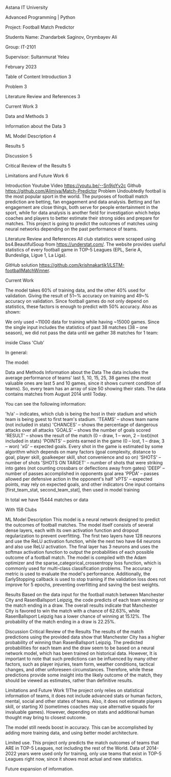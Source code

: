 Astana IT University

Advanced Programming | Python

Project: Football Match Predictor

Students Name: Zhandarbek Saginov, Orymbayev Ali

Group: IT-2101

Supervisor: Sultanmurat Yeleu

February 2023

Table of Content
Introduction 3

Problem 3

Literature Review and References 3

Current Work 3

Data and Methods 3

Information about the Data 3

ML Model Description 4

Results 5

Discussion 5

Critical Review of the Results 5

Limitations and Future Work 6

Introduction
Youtube Video https://youtu.be/--Sn9joYv2c
Github https://github.com/Alimiya/Match-Predictor
Problem
Undoubtedly football is the most popular sport in the world. The purposes of football match prediction are betting, fan engagement and data analysis. Betting and fan engagement are close things, both serve for people entertainment in the sport, while for data analysis is another field for investigation which helps coaches and players to better estimate their strong sides and prepare for matches. This project is going to predict the outcomes of matches using neural networks depending on the past performance of teams.

Literature Review and References
All club statistics were scraped using bs4.BeautifulSoup from https://understat.com/. The website provides useful statistics of every football game in TOP-5 Leagues (EPL, Serie A, Bundesliga, Ligue 1, La Liga).

GitHub solution https://github.com/krishnakartik1/LSTM-footballMatchWinner.

Current Work

The model takes 60% of training data, and the other 40% used for validation. Giving the result of 51~% accuracy on training and 49~% accuracy on validation. Since football games do not only depend on statistics, these factors is enough to predict with 50% accuracy. Also as shown:



We only used ~11000 data for training while having ~15000 games. Since the single input includes the statistics of past 38 matches (38 – one season), we did not pass the data until we gather 38 matches for 1 team:



inside Class 'Club'

In general:

The model:



Data and Methods
Information about the Data
The data includes the average performance of teams' last 5, 10, 15, 25, 38 games (the most valuable ones are last 5 and 10 games, since it shows current condition of teams). So, every team has an array of size 50 showing their stats. The data contains matches from August 2014 until Today.



You can see the following information:

'h/a' – indicates, which club is being the host in their stadium and which team is being guest to first team's stadium.
'TEAMS' – shows team name (not included in stats)
'CHANCES' – shows the percentage of dangerous attacks over all attacks
'GOALS' – shows the number of goals scored
'RESULT' – shows the result of the match (0 – draw, 1 – won, 2 – lost)(not included in stats)
'POINTS' – points earned in the game (0 – lost, 1 – draw, 3 – won)
'xG' – expected goals. Every shot in the game is estimated by some algorithm which depends on many factors (goal complexity, distance to goal, player skill, goalkeeper skill, shot convenience and so on)
'SHOTS' – number of shots
'SHOTS ON TARGET' – number of shots that were striking into gates (not counting crossbars or deflections away from gates)
'DEEP' – number of passes accomplished in opponents goal area
'PPDA' – passes allowed per defensive action in the opponent's half
'xPTS' – expected points, may rely on expected goals, and other indicators
One input contains [first_team_stat, second_team_stat], then used in model training



In total we have 15444 matches or data



With 158 Clubs

ML Model Description
This model is a neural network designed to predict the outcomes of football matches. The model itself consists of several dense layers, each with its own activation function and dropout regularization to prevent overfitting. The first two layers have 128 neurons and use the ReLU activation function, while the next two have 64 neurons and also use ReLU activation. The final layer has 3 neurons and uses the softmax activation function to output the probabilities of each possible outcome of a football match. The model is compiled with the Adam optimizer and the sparse_categorical_crossentropy loss function, which is commonly used for multi-class classification problems. The accuracy metric is used to evaluate the model's performance. Additionally, the EarlyStopping callback is used to stop training if the validation loss does not improve for 5 epochs, preventing overfitting and saving the best weights.

Results
Based on the data input for the football match between Manchester City and RasenBallsport Leipzig, the code predicts of each team winning or the match ending in a draw.
The overall results indicate that Manchester City is favored to win the match with a chance of 62.63%, while RasenBallsport Leipzig has a lower chance of winning at 15.12%. The probability of the match ending in a draw is 22.25%.

Discussion
Critical Review of the Results
The results of the match predictions using the provided data show that Manchester City has a higher probability of winning than RasenBallsport Leipzig. The predicted probabilities for each team and the draw seem to be based on a neural network model, which has been trained on historical data. However, It is important to note that such predictions can be influenced by many other factors, such as player injuries, team form, weather conditions, tactical changes, and other unforeseen circumstances. Therefore, while these predictions provide some insight into the likely outcome of the match, they should be viewed as estimates, rather than definitive results.

Limitations and Future Work
1)The project only relies on statistical information of teams, it does not include advanced stats or human factors, mental, social and other states of teams. Also, it does not estimate players skill, or starting XI (sometimes coaches may use alternative squads for invaluable games). However, depending on stats and additional human thought may bring to closest outcome.

The model still needs boost in accuracy. This can be accomplished by adding more training data, and using better model architecture.

Limited use. This project only predicts the match outcomes of teams that ARE in TOP-5 Leagues, not including the rest of the World. Data of 2014-2022 years were used only for training, only use teams that exist in TOP-5 Leagues right now, since it shows most actual and new statistics.

Future expansion of information.
